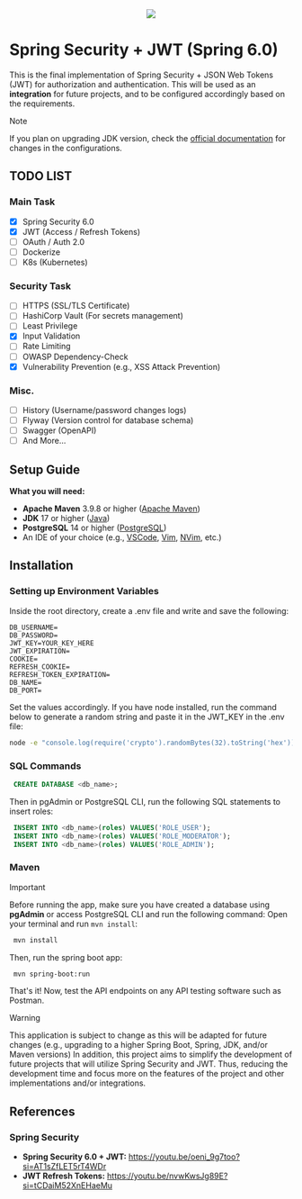 <div align="center">
 <a href="https://skillicons.dev">
    <img src="https://skillicons.dev/icons?i=java,spring,postgres,docker,kubernetes" />
 </a>
</div>

# Spring Security + JWT (Spring 6.0)
This is the final implementation of Spring Security + JSON Web Tokens (JWT) for authorization and authentication. This will be used as an __integration__ for future projects, and to be configured accordingly based on the requirements.
> [!NOTE]
> If you plan on upgrading JDK version, check the [official documentation](https://spring.io/) for changes in the configurations.
## TODO LIST
### Main Task
- [x] Spring Security 6.0
- [x] JWT (Access / Refresh Tokens)
- [ ] OAuth / Auth 2.0
- [ ] Dockerize
- [ ] K8s (Kubernetes)
### Security Task
- [ ] HTTPS (SSL/TLS Certificate)
- [ ] HashiCorp Vault (For secrets management)
- [ ] Least Privilege
- [x] Input Validation
- [ ] Rate Limiting
- [ ] OWASP Dependency-Check
- [x] Vulnerability Prevention (e.g., XSS Attack Prevention)
### Misc.
- [ ] History (Username/password changes logs)
- [ ] Flyway (Version control for database schema)
- [ ] Swagger (OpenAPI)
- [ ] And More...
## Setup Guide
__What you will need:__
+ __Apache Maven__ 3.9.8 or higher ([Apache Maven](https://maven.apache.org/))
+ __JDK__ 17 or higher ([Java](https://www.oracle.com/java/technologies/javase/jdk17-archive-downloads.html))
+ __PostgreSQL__ 14 or higher ([PostgreSQL](https://www.postgresql.org/download/))
+ An IDE of your choice (e.g., [VSCode](https://code.visualstudio.com/download), [Vim](https://www.vim.org/download.php), [NVim](https://neovim.io/), etc.)
## Installation
### Setting up Environment Variables
Inside the root directory, create a .env file and write and save the following:
``` text
DB_USERNAME=
DB_PASSWORD=
JWT_KEY=YOUR_KEY_HERE
JWT_EXPIRATION=
COOKIE=
REFRESH_COOKIE=
REFRESH_TOKEN_EXPIRATION=
DB_NAME=
DB_PORT=
```
Set the values accordingly. If you have node installed, run the command below to generate a random string and paste it in the JWT_KEY in the .env file:
``` sh
node -e "console.log(require('crypto').randomBytes(32).toString('hex'))"
```
### SQL Commands
``` sql
 CREATE DATABASE <db_name>;
```
Then in pgAdmin or PostgreSQL CLI, run the following SQL statements to insert roles:
``` sql
 INSERT INTO <db_name>(roles) VALUES('ROLE_USER');
 INSERT INTO <db_name>(roles) VALUES('ROLE_MODERATOR');
 INSERT INTO <db_name>(roles) VALUES('ROLE_ADMIN');
```
### Maven
> [!IMPORTANT]
> Before running the app, make sure you have created a database using __pgAdmin__ or access PostgreSQL CLI and run the following command:
Open your terminal and run `mvn install`:
``` sh
 mvn install
```
Then, run the spring boot app:
``` sh
 mvn spring-boot:run
```
That's it! Now, test the API endpoints on any API testing software such as Postman.
> [!WARNING]
> This application is subject to change as this will be adapted for future changes (e.g., upgrading to a higher Spring Boot, Spring, JDK, and/or Maven versions)
In addition, this project aims to simplify the development of future projects that will utilize Spring Security and JWT. Thus, reducing the development time and focus more on the features of the project and other implementations and/or integrations.
## References
### Spring Security
- __Spring Security 6.0 + JWT:__ https://youtu.be/oeni_9g7too?si=AT1sZfLET5rT4WDr
- __JWT Refresh Tokens:__ https://youtu.be/nvwKwsJg89E?si=tCDaiM52XnEHaeMu
